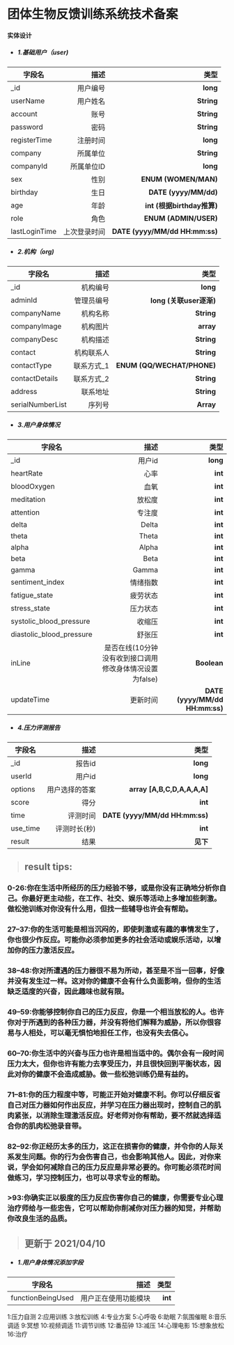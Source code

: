 # 团体生物反馈训练系统技术备案

#### 实体设计

- ##### 1.基础用户（user)

| 字段名|描述|类型|
| --------- | -----:| -----:|
|_id|用户编号|**long**|
|userName|用户姓名|**String**|
|account|账号|**String**|
|password|密码|**String**|
|registerTime|注册时间|**long**|
|company|所属单位|**String**|
|companyId|所属单位ID|**long**|
|sex|性别|**ENUM (WOMEN/MAN)**|
|birthday|生日|**DATE (yyyy/MM/dd)**|
|age|年龄|**int (根据birthday推算)**|
|role|角色|**ENUM (ADMIN/USER)**|
|lastLoginTime|上次登录时间|**DATE (yyyy/MM/dd HH:mm:ss)**|


- ##### 2.机构（org)

| 字段名|描述|类型|
| --------- | -----:| -----:|
|_id|机构编号|**long**|
|adminId|管理员编号|**long (关联user逐渐)**|
|companyName|机构名称|**String**|
|companyImage|机构图片|**array**|
|companyDesc|机构描述|**String**|
|contact|机构联系人|**String**|
|contactType|联系方式_1|**ENUM (QQ/WECHAT/PHONE)**|
|contactDetails|联系方式_2|**String**|
|address|联系地址|**String**|
|serialNumberList|序列号|**Array**|

- ##### 3.用户身体情况

| 字段名|描述|类型|
| --------- | -----:| -----:|
|_id|用户id|**long**|
|heartRate|心率|**int**|
|bloodOxygen|血氧|**int**|
|meditation|放松度|**int**|
|attention|专注度|**int**|
|delta|Delta|**int**|
|theta|Theta|**int**|
|alpha|Alpha|**int**|
|beta|Beta|**int**|
|gamma|Gamma|**int**|
|sentiment_index|情绪指数|**int**||
|fatigue_state|疲劳状态|**int**|
|stress_state|压力状态|**int**|
|systolic_blood_pressure|收缩压|**int**|
|diastolic_blood_pressure|舒张压|**int**|
|inLine|是否在线(10分钟没有收到接口调用修改身体情况设置为false)|**Boolean**|
|updateTime|更新时间|**DATE (yyyy/MM/dd HH:mm:ss)**|

- ##### 4.压力评测报告

| 字段名|描述|类型|
| --------- | -----:| -----:|
|_id|报告id|**long**|
|userId|用户id|**long**|
|options|用户选择的答案|**array [A,B,C,D,A,A,A,A]**|
|score|得分|**int**|
|time|评测时间|**DATE (yyyy/MM/dd HH:mm:ss)**|
|use_time|评测时长(秒)|**int**|
|result|结果|**见下**|

> ## result tips:


### 0-26:你在生活中所经历的压力经验不够，或是你没有正确地分析你自己。你最好更主动些，在工作、社交、娱乐等活动上多增加些刺激。做松弛训练对你没有什么用，但找一些辅导也许会有帮助。
### 27–37:你的生活可能是相当沉闷的，即使刺激或有趣的事情发生了，你也很少作反应。可能你必须参加更多的社会活动或娱乐活动，以增加你的压力激活反应。
### 38–48:你对所遭遇的压力器很不易为所动，甚至是不当一回事，好像并没有发生过一样。这对你的健康不会有什么负面影响，但你的生活缺乏适度的兴奋，因此趣味也就有限。
### 49–59:你能够控制你自己的压力反应，你是一个相当放松的人。也许你对于所遇到的各种压力器，并没有将他们解释为威胁，所以你很容易与人相处，可以毫无惧怕地担任工作，也没有失去信心。
### 60–70:你生活中的兴奋与压力也许是相当适中的。偶尔会有一段时间压力太大，但你也许有能力去享受压力，并且很快回到平衡状态，因此对你的健康不会造成威胁。做一些松弛训练仍是有益的。
### 71–81:你的压力程度中等，可能正开始对健康不利。你可以仔细反省自己对压力器如何作出反应，并学习在压力器出现时，控制自己的肌肉紧张，以消除生理激活反应。好老师对你有帮助，要不然就选择适合你的肌肉松弛录音带。
### 82–92:你正经历太多的压力，这正在损害你的健康，并令你的人际关系发生问题。你的行为会伤害自己，也会影响其他人。因此，对你来说，学会如何减除自己的压力反应是非常必要的。你可能必须花时间做练习，学习控制压力，也可以寻求专业的帮助。
### >93:你确实正以极度的压力反应伤害你自己的健康，你需要专业心理治疗师给与一些忠告，它可以帮助你削减你对压力器的知觉，并帮助你改良生活的品质。



> ## 更新于 2021/04/10

- ##### 1.用户身体情况添加字段

| 字段名|描述|类型|
| --------- | -----:| -----:|
|functionBeingUsed|用户正在使用功能模块|**int**|

1:压力自测 2:应用训练 3:放松训练 4:专业方案 5:心呼吸 6:助眠
7:氛围催眠 8:音乐调适 9:冥想    10:视频调适 11:调节训练
12:番茄钟 13:减压 14:心理电影 15:想象放松 16:治疗




